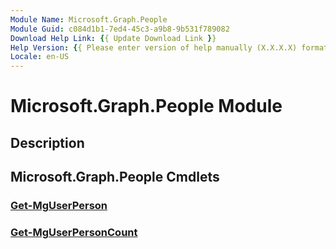 ```yaml
---
Module Name: Microsoft.Graph.People
Module Guid: c084d1b1-7ed4-45c3-a9b8-9b531f789082
Download Help Link: {{ Update Download Link }}
Help Version: {{ Please enter version of help manually (X.X.X.X) format }}
Locale: en-US
---
```


# Microsoft.Graph.People Module
## Description


## Microsoft.Graph.People Cmdlets
### [Get-MgUserPerson](Get-MgUserPerson.md)


### [Get-MgUserPersonCount](Get-MgUserPersonCount.md)



